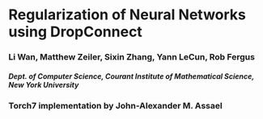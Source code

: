 
#    Regularization of Neural Networks using DropConnect
###  Li Wan, Matthew Zeiler, Sixin Zhang, Yann LeCun, Rob Fergus
##### Dept. of Computer Science, Courant Institute of Mathematical Science, New York University

### Torch7 implementation by John-Alexander M. Assael